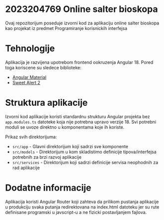 # 2023204769 Online salter bioskopa

Ovaj repozitorijum poseduje izvorni kod za aplikaciju online salter bioskopa kao projekat iz predmet Programiranje korisnickih interfejsa

# Tehnologije

Aplikacija je razvijena upotrebom frontend ookruzenja Angular 18. Pored toga koriscene su sledece biblioteke:

- [Angular Material](https://material.angular.io)
- [Sweet Alert 2](https://sweetalert2.github.io)


# Struktura aplikacije

Izvorni kod aplikacije koristi standardnu strukturu Angular projekta bez `app.modules.ts` datoteke koja nije potrebna upravo verzije 18. Svi potrebni moduli se uvoze direktno u komponentama koje ih koriste.

Prikaz svih direktorijuma:


- `src/app` - Glavni direktorijum koji sadrzi sve komponente
- `src/models` - Direktorijum u kom skladistimo definicije tipova/interfejsa potrebnih za brzi razvoj aplikacije
- `src/services` - Direktorijum koji sadrzi definicije servisa neophodnih za rad aplikacije



# Dodatne informacije

Aplikacija koristi Angular Router koji zahteva da prilikom pustanja aplikacije u produkciju svaka putanja redirektovana na index.html datoteku jer su rute definisane programski u javscript-u a ne fizicki postavljanjem fajlova.

